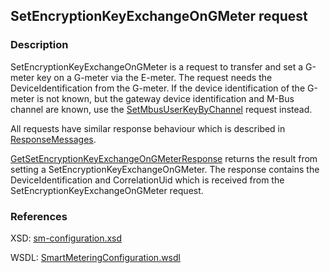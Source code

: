 ## SetEncryptionKeyExchangeOnGMeter request

### Description
SetEncryptionKeyExchangeOnGMeter is a request to transfer and set a G-meter key on a G-meter via the E-meter. The request needs the DeviceIdentification from the G-meter.
If the device identification of the G-meter is not known, but the gateway device identification and M-Bus channel are known, use the [SetMbusUserKeyByChannel](./SetMbusUserKeyByChannel.md) request instead.

All requests have similar response behaviour which is described in [ResponseMessages](./ResponseMessages.md).

[GetSetEncryptionKeyExchangeOnGMeterResponse](GetSetEncryptionKeyExchangeOnGMeterResponse.md) returns the result from setting a SetEncryptionKeyExchangeOnGMeter. The response contains the DeviceIdentification and CorrelationUid which is received from the SetEncryptionKeyExchangeOnGMeter request.

### References

XSD: [sm-configuration.xsd](https://github.com/OSGP/open-smart-grid-platform/blob/development/osgp/shared/osgp-ws-smartmetering/src/main/resources/schemas/sm-configuration.xsd)

WSDL: [SmartMeteringConfiguration.wsdl](https://github.com/OSGP/open-smart-grid-platform/blob/development/osgp/shared/osgp-ws-smartmetering/src/main/resources/SmartMeteringConfiguration.wsdl)

